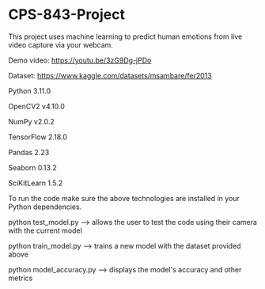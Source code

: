 # CPS-843-Project
This project uses machine learning to predict human emotions from live video capture via your webcam.

Demo video: https://youtu.be/3zG9Dg-jPDo

Dataset: https://www.kaggle.com/datasets/msambare/fer2013

Python 3.11.0

OpenCV2 v4.10.0

NumPy v2.0.2 

TensorFlow 2.18.0

Pandas 2.23

Seaborn 0.13.2

SciKitLearn 1.5.2

To run the code make sure the above technologies are installed in your Python dependencies.

python test_model.py --> allows the user to test the code using their camera with the current model

python train_model.py --> trains a new model with the dataset provided above

python model_accuracy.py --> displays the model's accuracy and other metrics
